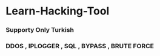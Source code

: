 <h1>Learn-Hacking-Tool</h1>
<h3>Supporty Only Turkish</h3>
<h3>DDOS , IPLOGGER , SQL , BYPASS , BRUTE FORCE</h3>
